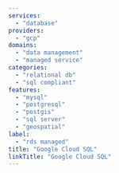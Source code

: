 ```yaml
---
services:
  - "database"
providers:
  - "gcp"
domains:
  - "data management"
  - "managed service"
categories:
  - "relational db"
  - "sql compliant"
features:
  - "mysql"
  - "postgresql"
  - "postgis"
  - "sql server"
  - "geospatial"
label:
  - "rds managed"
title: "Google Cloud SQL"
linkTitle: "Google Cloud SQL"
---
```

